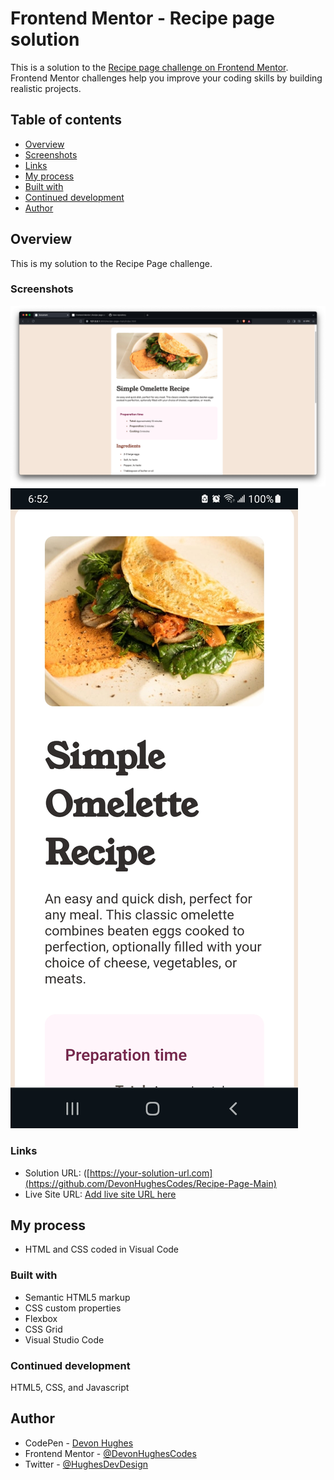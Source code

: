 # Frontend Mentor - Recipe page solution

This is a solution to the [Recipe page challenge on Frontend Mentor](https://www.frontendmentor.io/challenges/recipe-page-KiTsR8QQKm). Frontend Mentor challenges help you improve your coding skills by building realistic projects. 

## Table of contents

- [Overview](#overview)
- [Screenshots](#screenshots)
- [Links](#links)
- [My process](#my-process)
- [Built with](#built-with)
- [Continued development](#continued-development)
- [Author](#author)

## Overview

This is my solution to the Recipe Page challenge.

### Screenshots

![](./dtbrowserview.jpg)
![](./mobileview.jpg)

### Links

- Solution URL: ([https://your-solution-url.com](https://github.com/DevonHughesCodes/Recipe-Page-Main)
- Live Site URL: [Add live site URL here](https://your-live-site-url.com)

## My process

- HTML and CSS coded in Visual Code

### Built with

- Semantic HTML5 markup
- CSS custom properties
- Flexbox
- CSS Grid
- Visual Studio Code

### Continued development

HTML5, CSS, and Javascript

## Author

- CodePen - [Devon Hughes](https://codepen.io/Devon-Hughes-the-decoder)
- Frontend Mentor - [@DevonHughesCodes](https://www.frontendmentor.io/profile/DevonHughesCodes)
- Twitter - [@HughesDevDesign](https://twitter.com/HughesDevDesign)
